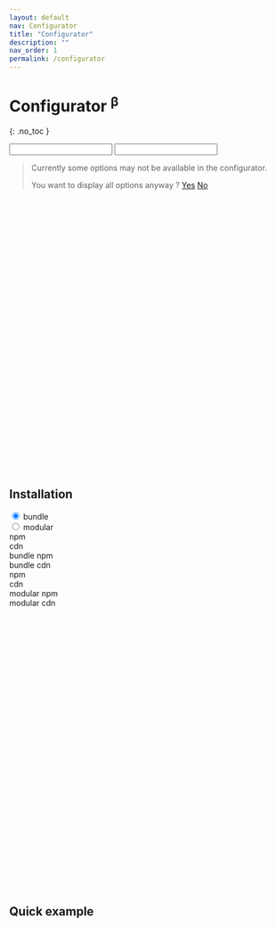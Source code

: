```yaml
---
layout: default
nav: Configurator
title: "Configurator"
description: ""
nav_order: 1
permalink: /configurator
---
```


# Configurator <sup class="text-red">β</sup>
{: .no_toc }

<div id="app">
  <div class="app-picker-layout">
    <div> 
    <input id="app-picker"/>
    <input id="app-picker-end"/>
    </div>
  </div>
  <div class="app-wrapper">
    <div class="packages-list"></div>
    <div class="package-options">
      <div class="pkg-options-content"></div>
    </div>
  </div>

  <blockquote class="inform">
    <p>Currently some options may not be available in the configurator.</p>
    <p><span>You want to display all options anyway ?</span> <a href="#" id="yes-btn">Yes</a> <a href="#" id="no-btn">No</a></p>
  </blockquote>

  <h2 class="no_toc" id="installation">
    <a href="#installation" class="anchor-heading" aria-labelledby="installation">
      <svg viewBox="0 0 16 16" aria-hidden="true"><use xlink:href="#svg-link"></use></svg>
    </a> 
    Installation
  </h2>

  <div class="package-install">
    <div class="tabs-wrapper tabs-horizontal">
      <div class="tabs uppercase">
        <div class="tab active">
          <input type="radio" name="package_install" checked/>
          bundle
        </div>
        <div class="tab">
          <input type="radio" name="package_install"/>
          modular
        </div>
      </div>
      <div class="contents">
        <div class="tab-content active">
          <div class="tabs-wrapper tabs-vertical">
            <div class="tabs uppercase">
              <div class="tab active">npm</div>
              <div class="tab">cdn</div>
            </div>
            <div class="contents bg">
              <div class="tab-content active" id="bundle-npm">bundle npm</div>
              <div class="tab-content" id="bundle-cdn">bundle cdn</div>
            </div>
          </div>
        </div>
        <div class="tab-content">
          <div class="tabs-wrapper tabs-vertical">
            <div class="tabs uppercase">
              <div class="tab active">npm</div>
              <div class="tab">cdn</div>
            </div>
            <div class="contents bg">
              <div class="tab-content active" id="modular-npm">modular npm</div>
              <div class="tab-content" id="modular-cdn">modular cdn</div>
            </div>
          </div>
        </div>
      </div>
    </div>
  </div>

  <h2 class="no_toc" id="quick-example">
    <a href="#quick-example" class="anchor-heading" aria-labelledby="quick-example">
      <svg viewBox="0 0 16 16" aria-hidden="true"><use xlink:href="#svg-link"></use></svg>
    </a> 
    Quick example
  </h2>

  <div class="language-bash highlighter-rouge">
    <div class="highlight">
<pre class="highlight"><code id="quick-example-code"></code></pre>
    </div>
  </div>
</div>